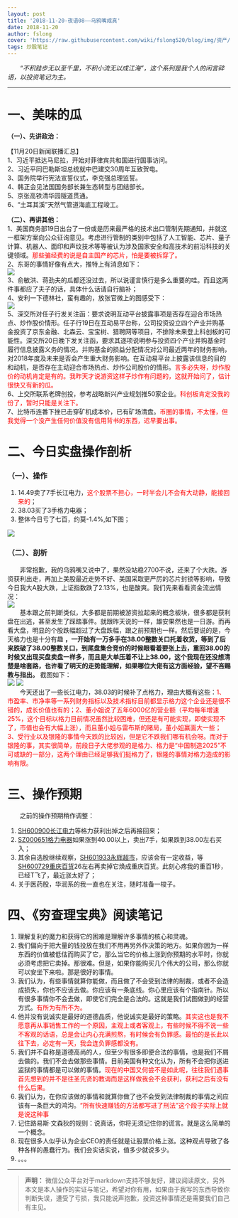 ```yaml
---
layout: post
title: '2018-11-20-夜语08——乌鸦嘴成真'
date: 2018-11-20
author: fslong
cover: 'https://raw.githubusercontent.com/wiki/fslong520/blog/img/资产/资产IMG_20181120_150141.jpg'
tags: 炒股笔记
---
```

  
&emsp;&emsp;*“不积跬步无以至千里，不积小流无以成江海”，这个系列是我个人的闲言碎语，以投资笔记为主。*  

---

# **一、美味的瓜**

**（一）、先讲政治：**    

【11月20日新闻联播汇总】  
1、习近平抵达马尼拉，开始对菲律宾共和国进行国事访问。  
2、习近平同巴勒斯坦总统就中巴建交30周年互致贺电。  
3、国务院举行宪法宣誓仪式，李克强总理监誓。  
4、韩正会见法国国务部长兼生态转型与团结部长。  
5、京张高铁清华园隧道贯通。  
6、“土耳其溪”天然气管道海底工程竣工。    

**（二）、再讲其他：**  
1、美国商务部19日出台了一份或是历来最严格的技术出口管制先期通知，并就这一框架方案向公众征询意见。考虑进行管制的类别中包括了人工智能、芯片、量子计算、机器人、面印和声纹技术等等被认为涉及国家安全和高技术的前沿科技的关键领域。<font color="red">那些骗经费的说是自主国产的芯片，怕是要被拆穿了。</font>  
2、东哥的事情好像有点大，推特上有消息如下：  
![](https://raw.githubusercontent.com/wiki/fslong520/blog/img/杂/2018.11.20/mmexport1542690334554.jpg)  
3、俞敏洪、蒋劲夫的瓜都还没过去，所以说谨言慎行是多么重要的哇。而且这两件事都应了夫子的话，具体什么话请自行脑补；  
4、安利一下德林社，蛮有趣的，放张官微上的图感受下：  
![](https://wx1.sinaimg.cn/mw690/005NbWZqly1fxdfyl9wrrj30u0140e81.jpg)  
5、深交所对任子行发关注函：要求说明互动平台披露事项是否存在迎合市场热点、炒作股价情形。任子行19日在互动易平台称，公司投资设立四个产业并购基金投资了京东金融、北森云、宝宝树、猎聘网等项目，不排除未来登上科创板的可能性。深交所20日晚下发关注函，要求其逐项说明参与投资四个产业并购基金时履行信息披露义务的情况。并购基金的损益分配情况对公司最近两年的财务影响，对2018年度及未来是否会产生重大财务影响。在互动易平台上披露该信息的目的和动机，是否存在主动迎合市场热点、炒作公司股价的情形。<font color="red">言多必失呀，炒作股价的动机肯定是有的。我昨天才说游资这样子炒作有问题的，这就开始问了，估计很快又有新的瓜。</font>   
6、上交所联系老牌创投，参考战略新兴产业规划推50家企业。<font color="red">科创板肯定没我的份了，暂时只能是关注下。</font>  
7、比特币连番下挫已击穿矿机成本价，已有矿场清盘。<font color="red">币圈的事情，不太懂，但我觉得一个没产生任何价值没有信用背书的东西，迟早要出事。</font>

# **二、今日实盘操作剖析**
### **（一）、操作**

1. 14.49卖了7手长江电力，<font color="red">这个股票不担心，一时半会儿不会有大动静，能接回来的</font>；
2. 38.03买了3手格力电器；
3. 整体今日亏了七百，约莫-1.4%,如下图；   

![](https://raw.githubusercontent.com/wiki/fslong520/blog/img/资产/资产IMG_20181120_150141.jpg)
### **（二）、剖析**
&emsp;&emsp;非常抱歉，我的乌鸦嘴又说中了，果然没站稳2700不说，还来了个大跌。游资获利出走，再加上美股最近走势不好、美国采取更严厉的芯片封锁等影响，导致今日我大A股大跌，上证指数跌了2.13%，也是酸爽。我们先来看看资金流出情况：  
![](https://raw.githubusercontent.com/wiki/fslong520/blog/img/板块/主力流出_2018-11-20-16-54-23-197_com.hsl.stock.png)  
&emsp;&emsp;基本跟之前判断类似，大多都是前期被游资拉起来的概念板块，很多都是获利盘在出逃，甚至发生了踩踏事件。就跟昨天说的一样，雄安果然也是一日游。而再看大盘，明显的个股跌幅超过了大盘跌幅，跟之前预期也一样。然后要说的是，今天格力也是十分有趣 **，一开始有一万多手在38.00整数关口托着收货，等到了后来跌破了38.00整数关口，到尾盘集合竞价的时候眼看着要张上去，重回38.00的时候又出现买盘卖盘一样多，而且是大单压着不让上38.00，这个我现在还没想清楚是啥套路，也许看了明天的走势能理解，如果哪位大佬有这方面经验，望不吝赐教与指出。** 截图如下：  
![](https://raw.githubusercontent.com/wiki/fslong520/blog/img/个股/2018.11.20/格力电器_2018-11-20-11-24-57-801_com.android.ha.png)
![](https://raw.githubusercontent.com/wiki/fslong520/blog/img/个股/2018.11.20/格力电器_2018-11-20-14-57-57-140_com.android.ha.png)  
&emsp;&emsp;今天还出了一些长江电力，38.03的时候补了点格力，理由大概有这些：<font color="red">1、市盈率、市净率等一系列财务指标以及技术指标目前都显示格力这个企业还是很不错的，成长价值也有的；2、董小姐说了五年6000亿的营业额（平均每年增速25%，这个目标以格力目前情况虽然比较困难，但还是有可能实现，即使实现不了，市值也会有大幅上涨），而且董小姐与雷布斯的赌局，董小姐赢面大一些；3、受行业以及银隆的事情今天跌的比较凶，但是它不跌我们哪有机会呀。而对于银隆的事，其实很简单，前段日子大佬参观的是格力、格力是“中国制造2025”不可或缺的一部分，这两个理由已经足够我们挺格力了，银隆的事情对格力造成的影响有限。</font>
# **三、操作预期**

&emsp;&emsp;之前的操作预期稍作调整：
1. [SH600900长江电力](https://xueqiu.com/S/SH600900)等格力获利出掉之后再接回来；
2. [SZ000651格力电器](https://xueqiu.com/S/SZ000651)如果涨到40.00以上，卖出7手，如果跌到38.00左右买入；
3. 其余自选股继续观察，[SH601933永辉超市](https://xueqiu.com/S/SH601933)，应该会有一定收益，等[SH600729重庆百货](https://xueqiu.com/S/SH600729)26左右再卖掉它焕成重庆百货。此刻心疼我的重百1秒，已经T飞了，最近涨太好了；
4. 关于医药股，华润系的我一直也在关注，随时准备一梭子。

# **四、《穷查理宝典》阅读笔记**
1. 理解复利的魔力和获得它的困难是理解许多事情的核心和灵魂。
2. 我们偏向于把大量的钱投放在我们不用再另外作决策的地方。如果你因为一样东西的价值被低估而购买了它，那么当它的价格上涨到你预期的水平时，你就必须考虑把它卖掉。那很难。但是，如果你能购买几个伟大的公司，那么你就可以安坐下来啦。那是很好的事情。
3. 我们认为，有些事情就算你能做，而且做了不会受到法律的制裁，或者不会造成损失，你也不应该去做。你应该有一条底线。你心里应该有个指南针。所以有很多事情你不会去做，即使它们完全是合法的。这就是我们试图做到的经营方式。<font color="red">有所为有所不为。</font>
4. 他并没有说诚实是最好的道德品质，他说诚实是最好的策略。<font color="red">其实这也是我不愿意再从事销售工作的一个原因，主观上或者客观上，有些时候不得不说一些不客观的话语，总是会让内心充满煎熬，有时候会有负罪感。最怕的是长此以往下去，必定有一天，我会连负罪感都没有。</font>
5. 我们并不自称是道德高尚的人，但至少有很多即便合法的事情，也是我们不屑去做的。我们不会去做那些事情。目前美国有种文化认为，所有不会把你送进监狱的事情都是可以做的事情。<font color="red">现在的中国又何尝不是如此呢，往往我们遇事首先想到的并不是往圣先贤的教诲而是这样做我会不会获利，获利之后有没有什么后果。</font>
6. 我们认为，在你应该做的事情和就算你做了也不会受到法律制裁的事情之间应该有一条巨大的鸿沟。<font color="red">“所有快速赚钱的方法都写进了刑法”这个段子实际上就是说这种事</font>
7. 记住路易斯·文森狄的规则：说真话，你将无须记住你的谎言。就是这么简单的一个概念。
8. 现在很多人似乎认为企业CEO的责任就是让股票价格上涨。这种观点导致了各种各样的愚蠢行为。我们会实话实说，值多少就说多少。
9. 。。。
 
---   
  
> **声明：**
> 微信公众平台对于markdown支持不够友好，建议阅读原文，另外本文是本人操作的实证与笔记，希望对你有用，如果由于我写的东西导致你判断失误，遭受了亏损，我只能说声抱歉，投资这种事情还是需要我们自己有主见。